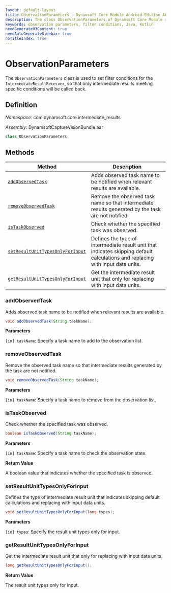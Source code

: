 ```yaml
---
layout: default-layout
title: ObservationParameters - Dynamsoft Core Module Android Edition API Reference
description: The class ObservationParameters of Dynamsoft Core Module represents filter conditions for the IntermediateResultReceiver, which allows the user to specify which intermediate results to be notified.
keywords: observation parameters, filter conditions, Java, Kotlin
needGenerateH3Content: true
needAutoGenerateSidebar: true
noTitleIndex: true
---
```


# ObservationParameters

The `ObservationParameters` class is used to set filter conditions for the `IntermediateResultReceiver`, so that only intermediate results meeting specific conditions will be called back.

## Definition

*Namespace:* com.dynamsoft.core.intermediate_results

*Assembly:* DynamsoftCaptureVisionBundle.aar

```java
class ObservationParameters
```

## Methods

| Method | Description |
|------- |-------------|
| [`addObservedTask`](#addobservedtask) | Adds observed task name to be notified when relevant results are available. |
| [`removeObservedTask`](#removeobservedtask) | Remove the observed task name so that intermediate results generated by the task are not notified. |
| [`isTaskObserved`](#istaskobserved) | Check whether the specified task was observed. |
| [`setResultUnitTypesOnlyForInput`](#setresultunittypesonlyforinput) | Defines the type of intermediate result unit that indicates skipping default calculations and replacing with input data units. |
| [`getResultUnitTypesOnlyForInput`](#getresultunittypesonlyforinput) | Get the intermediate result unit that only for replacing with input data units. |

### addObservedTask

Adds observed task name to be notified when relevant results are available.

```java
void addObservedTask(String taskName);
```

**Parameters**

`[in] taskName`: Specify a task name to add to the observation list.

### removeObservedTask

Remove the observed task name so that intermediate results generated by the task are not notified.

```java
void removeObservedTask(String taskName);
```

**Parameters**

`[in] taskName`: Specify a task name to remove from the observation list.

### isTaskObserved

Check whether the specified task was observed.

```java
boolean isTaskObserved(String taskName);
```

**Parameters**

`[in] taskName`: Specify a task name to check the observation state.

**Return Value**

A boolean value that indicates whether the specified task is observed.

### setResultUnitTypesOnlyForInput

Defines the type of intermediate result unit that indicates skipping default calculations and replacing with input data units.

```java
void setResultUnitTypesOnlyForInput(long types);
```

**Parameters**

`[in] types`: Specify the result unit types only for input.

### getResultUnitTypesOnlyForInput

Get the intermediate result unit that only for replacing with input data units.

```java
long getResultUnitTypesOnlyForInput();
```

**Return Value**

The result unit types only for input.
